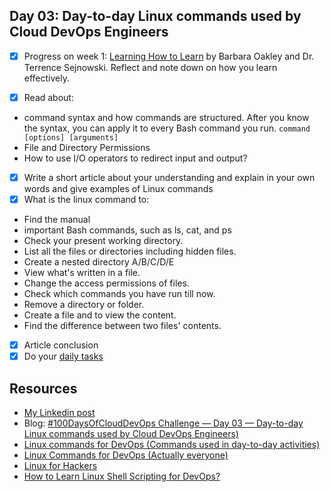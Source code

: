 ## Day 03: Day-to-day Linux commands used by Cloud DevOps Engineers

- [x] Progress on week 1: [Learning How to Learn](https://www.coursera.org/learn/learning-how-to-learn) by Barbara Oakley and Dr. Terrence Sejnowski. Reflect and note down on how you learn effectively.
      
- [x] Read about:
- command syntax and how commands are structured. After you know the syntax, you can apply it to every Bash command you run.
`command [options] [arguments]`
- File and Directory Permissions
- How to use I/O operators to redirect input and output?
- [x] Write a short article about your understanding and explain in your own words and give examples of Linux commands
- [x] What is the linux command to:
- Find the manual
- important Bash commands, such as ls, cat, and ps
- Check your present working directory.
- List all the files or directories including hidden files.
- Create a nested directory A/B/C/D/E
- View what's written in a file.
- Change the access permissions of files.
- Check which commands you have run till now.
- Remove a directory or folder.
- Create a file and to view the content.
- Find the difference between two files' contents.
- [x] Article conclusion
- [x] Do your [daily tasks](https://github.com/agcdtmr/100DaysOfCloudDevOps/blob/main/README.md#do-the-work-work-work-work)

## Resources

- [My Linkedin post](https://www.linkedin.com/feed/update/urn:li:activity:7180935345360797696/)
- Blog: [#100DaysOfCloudDevOps Challenge — Day 03 — Day-to-day Linux commands used by Cloud DevOps Engineers)](https://anj.hashnode.dev/100daysofclouddevops-challenge-day-03-day-to-day-linux-commands-used-by-cloud-devops-engineers)
- [Linux commands for DevOps (Commands used in day-to-day activities)](https://www.linkedin.com/pulse/linux-commands-devops-used-day-to-day-activit-chetan-/)
- [Linux Commands for DevOps (Actually everyone)](https://github.com/MichaelCade/90DaysOfDevOps/blob/main/2022/Days/day15.md)
- [Linux for Hackers](https://www.youtube.com/watch?v=VbEx7B_PTOE)
- [How to Learn Linux Shell Scripting for DevOps?](https://devopscube.com/linux-shell-scripting-for-devops/)
